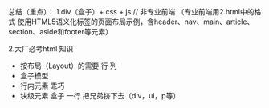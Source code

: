 总结（重点）：
1.div（盒子）+ css + js  // 非专业前端
（专业前端用2.html中的格式
使用HTML5语义化标签的页面布局示例，含header、nav、main、article、section、aside和footer等元素）


2.大厂必考html 知识
- 按布局（Layout）的需要 行 列
- 盒子模型
- 行内元素 乖巧
- 块级元素  盒子 一行  把兄弟挤下去（div，ul，p等）
